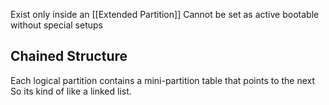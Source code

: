 Exist only inside an [[Extended Partition]]
	Cannot be set as active bootable without special setups

## Chained Structure
Each logical partition contains a mini-partition table that points to the next
So its kind of like a linked list.